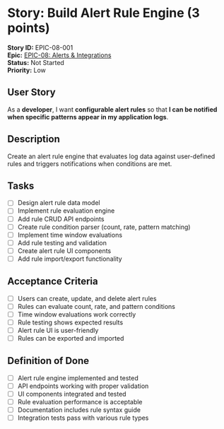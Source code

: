 # Story: Build Alert Rule Engine (3 points)

**Story ID:** EPIC-08-001  
**Epic:** [EPIC-08: Alerts & Integrations](../epic-08.md)  
**Status:** Not Started  
**Priority:** Low

## User Story

As a **developer**, I want **configurable alert rules** so that **I can be notified when specific patterns appear in my application logs**.

## Description

Create an alert rule engine that evaluates log data against user-defined rules and triggers notifications when conditions are met.

## Tasks

- [ ] Design alert rule data model
- [ ] Implement rule evaluation engine
- [ ] Add rule CRUD API endpoints
- [ ] Create rule condition parser (count, rate, pattern matching)
- [ ] Implement time window evaluations
- [ ] Add rule testing and validation
- [ ] Create alert rule UI components
- [ ] Add rule import/export functionality

## Acceptance Criteria

- [ ] Users can create, update, and delete alert rules
- [ ] Rules can evaluate count, rate, and pattern conditions
- [ ] Time window evaluations work correctly
- [ ] Rule testing shows expected results
- [ ] Alert rule UI is user-friendly
- [ ] Rules can be exported and imported

## Definition of Done

- [ ] Alert rule engine implemented and tested
- [ ] API endpoints working with proper validation
- [ ] UI components integrated and tested
- [ ] Rule evaluation performance is acceptable
- [ ] Documentation includes rule syntax guide
- [ ] Integration tests pass with various rule types
